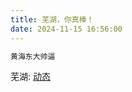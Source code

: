 ```yaml
---
title: 芜湖，你真棒！
date: 2024-11-15 16:56:00
---
```


```bash
黄海东大帅逼
```

芜湖: [动态](https://dt.eica.fun)
